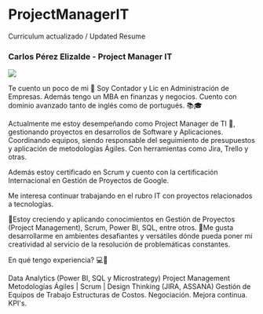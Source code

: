 # ProjectManagerIT
Curriculum actualizado / Updated Resume
### Carlos Pérez Elizalde - Project Manager IT
[![](https://media.licdn.com/dms/image/D4D16AQEMDBG3a5GiHA/profile-displaybackgroundimage-shrink_350_1400/0/1685641049340?e=1694044800&v=beta&t=23l6WZsaQrU_h0P2wqS01by1rIGrEtublRkpkHXtQBY)](https://www.linkedin.com/in/carlosperezelizalde/)

Te cuento un poco de mi 🙋
Soy Contador y Lic en Administración de Empresas. Además tengo un MBA en finanzas y negocios. Cuento con dominio avanzado tanto de inglés como de portugués. 📚🎓

Actualmente me estoy desempeñando como Project Manager de TI 🚀, gestionando proyectos en desarrollos de Software y Aplicaciones. Coordinando equipos, siendo responsable del seguimiento de presupuestos y aplicación de metodologías Ágiles. Con herramientas como Jira, Trello y otras.

Además estoy certificado en Scrum y cuento con la certificación Internacional en Gestión de Proyectos de Google. 

Me interesa continuar trabajando en el rubro IT con proyectos relacionados a tecnologías. 

🚀Estoy creciendo y aplicando conocimientos en Gestión de Proyectos (Project Management), Scrum, Power BI, SQL, entre otros. 
🚀Me gusta desarrollarme en ambientes desafiantes y versátiles dónde pueda poner mi creatividad al servicio de la resolución de problemáticas constantes.

En qué tengo experiencia? 💻📲

Data Analytics (Power BI, SQL y Microstrategy)
Project Management
Metodologías Ágiles | Scrum | Design Thinking (JIRA, ASSANA)
Gestión de Equipos de Trabajo
Estructuras de Costos.
Negociación.
Mejora continua.
KPI's.
